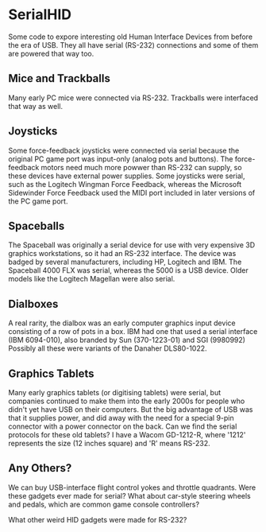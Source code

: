 # SerialHID
Some code to expore interesting old Human Interface Devices from before the era of USB.
They all have serial (RS-232) connections and some of them are powered that way too.

## Mice and Trackballs ##

Many early PC mice were connected via RS-232.
Trackballs were interfaced that way as well.

## Joysticks ##

Some force-feedback joysticks were connected via serial because the original PC game
port was input-only (analog pots and buttons).
The force-feedback motors need much more powwer than RS-232 can supply, so these devices
have external power supplies.
Some joysticks were serial, such as the Logitech Wingman Force Feedback,
whereas the Microsoft Sidewinder Force Feedback used the MIDI port included in
later versions of the PC game port.

## Spaceballs ##

The Spaceball was originally a serial device for use with very expensive 3D graphics
workstations, so it had an RS-232 interface.
The device was badged by several manufacturers, including HP, Logitech and IBM.
The Spaceball 4000 FLX was serial, whereas the 5000 is a USB device.
Older models like the Logitech Magellan were also serial.

## Dialboxes ##

A real rarity, the dialbox was an early computer graphics input device consisting of
a row of pots in a box.
IBM had one that used a serial interface (IBM 6094-010), also branded by Sun
(370-1223-01) and SGI (9980992)
Possibly all these were variants of the Danaher DLS80-1022.

## Graphics Tablets ##

Many early graphics tablets (or digitising tablets) were serial,
but companies continued to make them into the early 2000s for
people who didn't yet have USB on their computers.
But the big advantage of USB was that it supplies power,
and did away with the need for a special 9-pin connector with a
power connector on the back.
Can we find the serial protocols for these old tablets?
I have a Wacom GD-1212-R, where '1212' represents the size (12 inches
square) and 'R' means RS-232.

## Any Others? ##

We can buy USB-interface flight control yokes and throttle quadrants.
Were these gadgets ever made for serial?
What about car-style steering wheels and pedals,
which are common game console controllers?

What other weird HID gadgets were made for RS-232?



